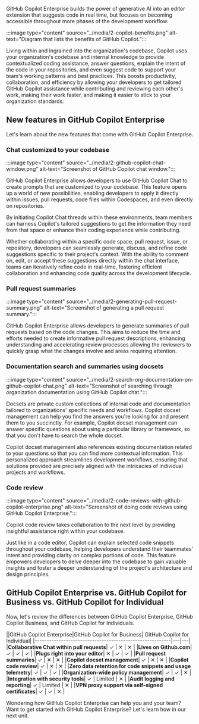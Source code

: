 GitHub Copilot Enterprise builds the power of generative AI into an editor extension that suggests code in real time, but focuses on becoming accessible throughout more phases of the development workflow.

:::image type="content" source="../media/2-copilot-benefits.png" alt-text="Diagram that lists the benefits of GitHub Copilot.":::

Living within and ingrained into the organization's codebase, Copilot uses your organization's codebase and internal knowledge to provide contextualized coding assistance, answer questions, explain the intent of the code in your repositories, and even suggest code to support your team's working patterns and best practices. This boosts productivity, collaboration, and efficiency by allowing your developers to get tailored GitHub Copilot assistance while contributing and reviewing each other's work,  making their work faster, and making it easier to stick to your organization standards.

## New features in GitHub Copilot Enterprise

Let's learn about the new features that come with GitHub Copilot Enterprise.

### Chat customized to your codebase

:::image type="content" source="../media/2-github-copilot-chat-window.png" alt-text="Screenshot of GitHub Copilot chat window.":::

GitHub Copilot Enterprise allows developers to use GitHub Copilot Chat to create prompts that are customized to your codebase. This feature opens up a world of new possibilities, enabling developers to apply it directly within issues, pull requests, code files within Codespaces, and even directly on repositories.

By initiating Copilot Chat threads within these environments, team members can harness Copilot's tailored suggestions to get the information they need from that space or enhance their coding experience while contributing.

Whether collaborating within a specific code space, pull request, issue, or repository, developers can seamlessly generate, discuss, and refine code suggestions specific to their project's context. With the ability to comment on, edit, or accept these suggestions directly within the chat interface, teams can iteratively refine code in real-time, fostering efficient collaboration and enhancing code quality across the development lifecycle.

### Pull request summaries

:::image type="content" source="../media/2-generating-pull-request-summary.png" alt-text="Screenshot of generating a pull request summary.":::

GitHub Copilot Enterprise allows developers to generate summaries of pull requests based on the code changes. This aims to reduce the time and efforts needed to create informative pull request descriptions, enhancing understanding and accelerating review processes allowing the reviewers to quickly grasp what the changes involve and areas requiring attention.

### Documentation search and summaries using docsets

:::image type="content" source="../media/2-search-org-documentation-on-github-copilot-chat.png" alt-text="Screenshot of searching through organization documentation using GitHub Copilot chat.":::

Docsets are private custom collections of internal code and documentation tailored to organizations' specific needs and workflows. Copilot docset management can help you find the answers you're looking for and present them to you succinctly. For example, Copilot docset management can answer specific questions about using a particular library or framework, so that you don't have to search the whole docset.

Copilot docset management also references existing documentation related to your questions so that you can find more contextual information. This personalized approach streamlines development workflows, ensuring that solutions provided are precisely aligned with the intricacies of individual projects and workflows.

### Code review

:::image type="content" source="../media/2-code-reviews-with-github-copilot-enterprise.png" alt-text="Screenshot of doing code reviews using GitHub Copilot Enterprise.":::

Copilot code review takes collaboration to the next level by providing insightful assistance right within your codebase.

Just like in a code editor, Copilot can explain selected code snippets throughout your codebase, helping developers understand their teammates' intent and providing clarity on complex portions of code. This feature empowers developers to delve deeper into the codebase to gain valuable insights and foster a deeper understanding of the project's architecture and design principles.

## GitHub Copilot Enterprise vs. GitHub Copilot for Business vs. GitHub Copilot for Individual

Now, let's review the differences between GitHub Copilot Enterprise, GitHub Copilot Business, and GitHub Copilot for Individuals.

||GitHub Copilot Enterprise|GitHub Copilot for Business| GitHub Copilot for Individual|
|---------------------------------------------------------|---|---|
|**Collaborative Chat within pull requests**| ✓ | ✕ | ✕ |
|**Lives on Github.com**| ✓ | ✓ | ✓ |
|**Plugs right into your editor**| ✕ | ✓ | ✓ |
|**Pull request summaries**| ✓ | ✕ |  ✕ |
|**Copilot docset management**| ✓ | ✕ |  ✕ |
|**Copilot code review**| ✓ | ✕ |  ✕ |
|**Zero data retention for code snippets and usage telemetry**| ✓ | ✓ | ✓ |
|**Organization-wide policy management**| ✓ | ✓ | ✕ |
|**Integration with security tools**| ✓ | Limited | ✕ |
|**Audit logging and reporting**| ✓ | Limited | ✕ |
|**VPN proxy support via self-signed certificates**| ✓ | ✓ | ✕ |

Wondering how GitHub Copilot Enterprise can help you and your team? Want to get started with GitHub Copilot Enterprise? Let's learn how in our next unit.
